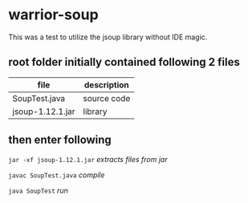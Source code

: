# warrior-soup

This was a test to utilize the jsoup library without IDE magic.

## root folder initially contained following 2 files

file | description
------------- | ----------
SoupTest.java | source code
jsoup-1.12.1.jar | library

## then enter following

```jar -xf jsoup-1.12.1.jar``` *extracts files from jar*

```javac SoupTest.java``` *compile*

```java SoupTest``` *run*
